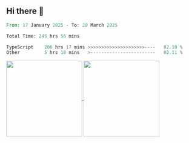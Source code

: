 ## Hi there 👋
<!--START_SECTION:waka-->

```rust
From: 17 January 2025 - To: 20 March 2025

Total Time: 245 hrs 56 mins

TypeScript    206 hrs 17 mins >>>>>>>>>>>>>>>>>>>>>----   82.10 %
Other         5 hrs 18 mins   >------------------------   02.11 %
```

<!--END_SECTION:waka-->

<a href="https://github.com/anuraghazra/github-readme-stats">
  <img height=200 align="center" src="https://github-readme-stats.vercel.app/api/top-langs/?username=paulgeorge35&layout=donut&langs_count=5&theme=transparent" />
</a>
<a href="https://github.com/anuraghazra/convoychat">
  <img height=200 align="center" src="https://github-readme-stats.vercel.app/api?username=paulgeorge35&show_icons=true&show=prs_merged&theme=transparent&rank_icon=github" />
</a>
